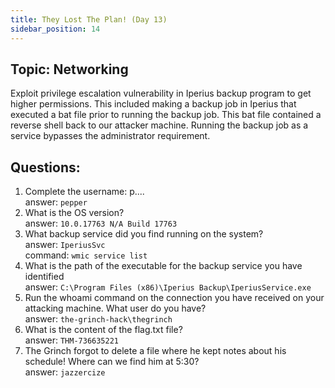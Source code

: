 ```yaml
---
title: They Lost The Plan! (Day 13)
sidebar_position: 14
---
```

## Topic: Networking
Exploit privilege escalation vulnerability in Iperius backup program to get higher permissions. This included making a backup job in Iperius that executed a bat file prior to running the backup job. This bat file contained a reverse shell back to our attacker machine. Running the backup job as a service bypasses the administrator requirement.

## Questions:
1. Complete the username: p....    
answer: `pepper`  
2. What is the OS version?  
answer: `10.0.17763 N/A Build 17763`  
3. What backup service did you find running on the system?  
answer: `IperiusSvc`   
command: `wmic service list`
4. What is the path of the executable for the backup service you have identified   
answer: `C:\Program Files (x86)\Iperius Backup\IperiusService.exe`  
5. Run the whoami command on the connection you have received on your attacking machine. What user do you have?  
answer: `the-grinch-hack\thegrinch`  
6. What is the content of the flag.txt file?  
answer: `THM-736635221`  
7. The Grinch forgot to delete a file where he kept notes about his schedule! Where can we find him at 5:30?  
answer: `jazzercize`  